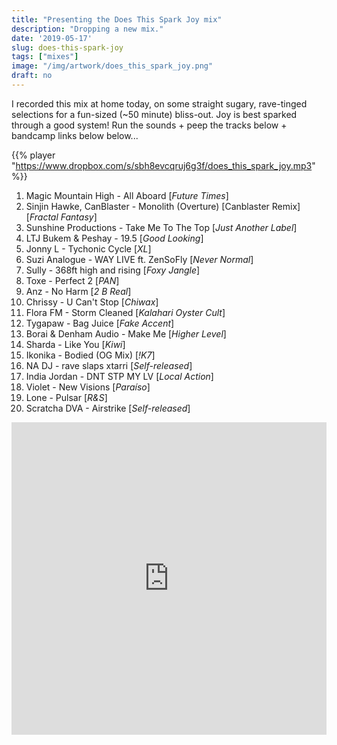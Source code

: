 ```yaml
---
title: "Presenting the Does This Spark Joy mix"
description: "Dropping a new mix."
date: '2019-05-17'
slug: does-this-spark-joy
tags: ["mixes"]
image: "/img/artwork/does_this_spark_joy.png"
draft: no
---
```


I recorded this mix at home today, on some straight sugary, rave-tinged selections for a fun-sized (~50 minute) bliss-out. Joy is best sparked through a good system! Run the sounds + peep the tracks below + bandcamp links below below...

{{% player "https://www.dropbox.com/s/sbh8evcqruj6g3f/does_this_spark_joy.mp3" %}}

01. Magic Mountain High - All Aboard [*Future Times*]
02. Sinjin Hawke, CanBlaster - Monolith (Overture) [Canblaster Remix] [*Fractal Fantasy*]
03. Sunshine Productions - Take Me To The Top [*Just Another Label*]
04. LTJ Bukem & Peshay - 19.5 [*Good Looking*]
05. Jonny L - Tychonic Cycle [*XL*]
06. Suzi Analogue - WAY LIVE ft. ZenSoFly [*Never Normal*]
07. Sully - 368ft high and rising [*Foxy Jangle*]
08. Toxe - Perfect 2 [*PAN*]
09. Anz - No Harm [*2 B Real*]
10. Chrissy - U Can't Stop [*Chiwax*]
11. Flora FM - Storm Cleaned [*Kalahari Oyster Cult*]
12. Tygapaw - Bag Juice [*Fake Accent*]
13. Borai & Denham Audio - Make Me [*Higher Level*]
14. Sharda - Like You [*Kiwi*]
15. Ikonika - Bodied (OG Mix) [*!K7*]
16. NA DJ - rave slaps xtarri [*Self-released*]
17. India Jordan - DNT STP MY LV [*Local Action*]
18. Violet - New Visions [*Paraíso*]
19. Lone - Pulsar [*R&S*]
20. Scratcha DVA - Airstrike [*Self-released*]

<iframe src="https://buymusic.club/embed/ewen-tracks-off-the-xxx-mix" height="500" width="100%" frameborder="0"></iframe>
